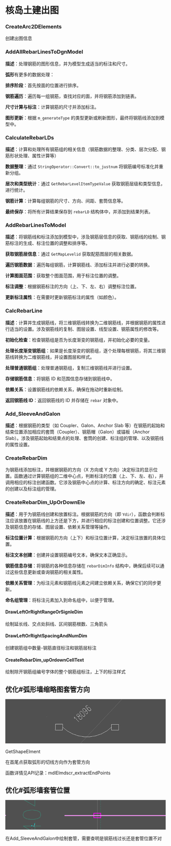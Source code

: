# 核岛土建出图

### CreateArc2DElements

创建出图信息

### AddAllRebarLinesToDgnModel

**描述**：处理钢筋的图形信息，并为模型生成适当的标注和尺寸。

**弧形**有更多的数据处理：

**排序阶段**：首先按面的位置进行排序。

**钢筋遍历**：遍历每一组钢筋，查找对应的面，并将钢筋添加到链表。

**尺寸计算与标注**：计算钢筋的尺寸并添加标注。

**图形更新**：根据 `m_generateType` 的类型更新或刷新图形，最终将钢筋线添加到模型中。

### CalculateRebarLDs

**描述**：计算和处理所有钢筋组的相关信息（钢筋数据的整理、分类、层次分配、钢筋形状处理、属性计算等）

**数据整理**：通过 `StringOperator::Convert::to_justnum` 将钢筋编号标准化并重新分组。

**层次和类型统计**：通过 `GetRebarLevelItemTypeValue` 获取钢筋层级和类型信息，进行统计。

**钢筋计算**：计算每组钢筋的尺寸、方向、间距、套筒信息等。

**最终保存**：将所有计算结果保存到 `rebarLD` 结构体中，并添加到结果列表。

### AddRebarLinesToModel

**描述**：将钢筋线和标注添加到模型中，涉及钢筋层信息的获取、钢筋线的绘制、钢筋标注的生成、标注位置的调整和排序等。

**获取钢筋层信息**：通过 `GetMapLevelid` 获取配筋图层的相关数据。

**遍历钢筋数据**：遍历每组钢筋，计算钢筋线、添加标注并进行必要的转换。

**计算图面范围**：获取整个图面范围，用于标注位置的调整。

**标注调整**：根据钢筋标注的方向（上、下、左、右）调整标注位置。

**更新标注属性**：在需要时更新钢筋标注的属性（如颜色）。

### CalcRebarLine

**描述**：计算并生成钢筋线，将三维钢筋线转换为二维钢筋线，并根据钢筋的属性进行适当的设置。涉及钢筋线的复制、图层设置、线型设置、钢筋属性的修改等。

**初始化检查**：检查钢筋组是否为长度渐变的钢筋组，并初始化必要的变量。

**处理长度渐变钢筋组**：如果是长度渐变的钢筋组，逐个处理每根钢筋，将其三维钢筋线转换为二维钢筋线，并设置图层和样式。

**处理普通钢筋组**：处理普通钢筋组，复制三维钢筋线并进行设置。

**存储钢筋信息**：将钢筋 ID 和范围信息存储到钢筋线中。

**依赖关系**：设置钢筋线的依赖关系，确保在拖动时重新绘制。

**返回钢筋线 ID**：返回钢筋线的 ID 并存储在 `rebar` 对象中。

### Add_SleeveAndGalon

**描述**：根据钢筋的类型（如 Coupler、Galon、Anchor Slab 等）在钢筋的起始和结束位置添加相应的套筒（Coupler）、钢筋帽（Galon）或锚板（Anchor Slab）。涉及钢筋起始和结束点的处理、套筒的创建、标注组的管理、以及钢筋线的属性设置。

### CreateRebarDim

为钢筋线添加标注，并根据钢筋的方向（X 方向或 Y 方向）决定标注的显示位置。函数通过计算钢筋组的二维中心点，判断标注的位置（上、下、左、右），并调用相应的标注创建函数。它涉及钢筋中心点的计算、标注方向的确定、标注元素的创建以及标注组的管理。

### CreateRebarDim_UpOrDownEle

**描述**：用于为钢筋线创建和放置标注。根据钢筋的方向（即 `Ydir`），函数会判断标注应该放置在钢筋线的上方还是下方，并进行相应的标注创建和位置调整。它还涉及钢筋信息的存储、图层设置、依赖关系管理等操作。

**标注位置计算**：根据钢筋的方向（上下）和标注位置计算，决定标注放置的具体位置。

**标注文本创建**：创建并设置钢筋编号文本，确保文本正确显示。

**钢筋信息存储**：将钢筋的各种信息存储在 `rebarDimInfo` 结构中，确保后续可以通过这些信息更新或查询钢筋的相关属性。

**依赖关系管理**：为标注元素和钢筋线元素之间建立依赖关系，确保它们的同步更新。

**命名组管理**：将标注元素加入到命名组中，以便于管理。







#### DrawLeftOrRightRangeOrSignleDim

绘制延长线、交点处斜线、区间钢筋根数、三角箭头

#### DrawLeftOrRightSpacingAndNumDim

创建钢筋组中数量-钢筋直径标注和钢筋层标注

#### CreateRebarDim_upOrdownCellText

绘制除开钢筋组编号字体的整个钢筋组标注，上下的标注样式

## 优化#弧形墙缩略图套管方向

![image-20241225104924854](核岛土建出图.assets/image-20241225104924854.png)

GetShapeElment

在首尾点获取弧形的切线方向作为套管方向

函数详情见API记录：mdlElmdscr_extractEndPoints

## 优化#弧形墙套管位置

![image-20241225114905817](核岛土建出图.assets/image-20241225114905817.png)

在Add_SleeveAndGalon中绘制套管，需要查明是钢筋线过长还是套管位置不对
